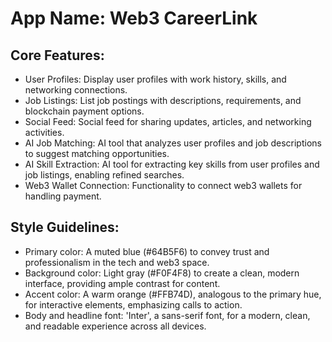 # **App Name**: Web3 CareerLink

## Core Features:

- User Profiles: Display user profiles with work history, skills, and networking connections.
- Job Listings: List job postings with descriptions, requirements, and blockchain payment options.
- Social Feed: Social feed for sharing updates, articles, and networking activities.
- AI Job Matching: AI tool that analyzes user profiles and job descriptions to suggest matching opportunities.
- AI Skill Extraction: AI tool for extracting key skills from user profiles and job listings, enabling refined searches.
- Web3 Wallet Connection: Functionality to connect web3 wallets for handling payment.

## Style Guidelines:

- Primary color: A muted blue (#64B5F6) to convey trust and professionalism in the tech and web3 space.
- Background color: Light gray (#F0F4F8) to create a clean, modern interface, providing ample contrast for content.
- Accent color: A warm orange (#FFB74D), analogous to the primary hue, for interactive elements, emphasizing calls to action.
- Body and headline font: 'Inter', a sans-serif font, for a modern, clean, and readable experience across all devices. 